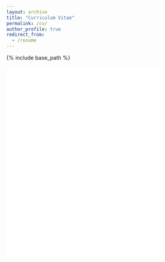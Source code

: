 ```yaml
---
layout: archive
title: "Curriculum Vitae"
permalink: /cv/
author_profile: true
redirect_from:
  - /resume
---
```


{% include base_path %}

<iframe src="/files/CV_SUBHAJIT_DANDAPAT.pdf" width="80%" height="500" frameborder="no" border="0" marginwidth="0" marginheight="0"></iframe>

